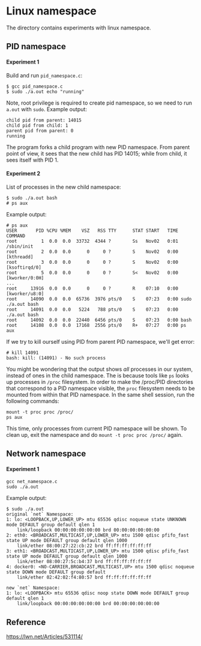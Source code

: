 # Linux namespace

The directory contains experiments with linux namespace.

## PID namespace

#### Experiment 1

Build and run `pid_namespace.c`:

```
$ gcc pid_namespace.c
$ sudo ./a.out echo "running"
```

Note, root privilege is required to create pid namespace, so we need to run `a.out` with
`sudo`. Example output:

```
child pid from parent: 14015
child pid from child: 1
parent pid from parent: 0
running
```

The program forks a child program with new PID namespace. From parent point of view, it
sees that the new child has PID 14015; while from child, it sees itself with PID 1.

#### Experiment 2

List of processes in the new child namespace:

```
$ sudo ./a.out bash
# ps aux
```

Example output:

```
# ps aux
USER       PID %CPU %MEM    VSZ   RSS TTY      STAT START   TIME COMMAND
root         1  0.0  0.0  33732  4344 ?        Ss   Nov02   0:01 /sbin/init
root         2  0.0  0.0      0     0 ?        S    Nov02   0:00 [kthreadd]
root         3  0.0  0.0      0     0 ?        S    Nov02   0:00 [ksoftirqd/0]
root         5  0.0  0.0      0     0 ?        S<   Nov02   0:00 [kworker/0:0H]
...
root     13916  0.0  0.0      0     0 ?        R    07:10   0:00 [kworker/u8:0]
root     14090  0.0  0.0  65736  3976 pts/0    S    07:23   0:00 sudo ./a.out bash
root     14091  0.0  0.0   5224   788 pts/0    S    07:23   0:00 ./a.out bash
root     14092  0.0  0.0  22440  6456 pts/0    S    07:23   0:00 bash
root     14108  0.0  0.0  17168  2556 pts/0    R+   07:27   0:00 ps aux
```

If we try to kill ourself using PID from parent PID namespace, we'll get error:

```
# kill 14091
bash: kill: (14091) - No such process
```

You might be wondering that the output shows *all* processes in our system, instead of
ones in the child namespace. The is because tools like `ps` looks up processes in `/proc`
filesystem. In order to make the /proc/PID directories that correspond to a PID namespace
visible, the `proc` filesystem needs to be mounted from within that PID namespace. In the
same shell session, run the following commands:

```
mount -t proc proc /proc/
ps aux
```

This time, only processes from current PID namespace will be shown. To clean up, exit
the namespace and do `mount -t proc proc /proc/` again.

## Network namespace

#### Experiment 1

```
gcc net_namespace.c
sudo ./a.out
```

Example output:

```
$ sudo ./a.out
original `net` Namespace:
1: lo: <LOOPBACK,UP,LOWER_UP> mtu 65536 qdisc noqueue state UNKNOWN mode DEFAULT group default qlen 1
    link/loopback 00:00:00:00:00:00 brd 00:00:00:00:00:00
2: eth0: <BROADCAST,MULTICAST,UP,LOWER_UP> mtu 1500 qdisc pfifo_fast state UP mode DEFAULT group default qlen 1000
    link/ether 08:00:27:22:cb:22 brd ff:ff:ff:ff:ff:ff
3: eth1: <BROADCAST,MULTICAST,UP,LOWER_UP> mtu 1500 qdisc pfifo_fast state UP mode DEFAULT group default qlen 1000
    link/ether 08:00:27:5c:b4:37 brd ff:ff:ff:ff:ff:ff
4: docker0: <NO-CARRIER,BROADCAST,MULTICAST,UP> mtu 1500 qdisc noqueue state DOWN mode DEFAULT group default
    link/ether 02:42:02:f4:80:57 brd ff:ff:ff:ff:ff:ff

new `net` Namespace:
1: lo: <LOOPBACK> mtu 65536 qdisc noop state DOWN mode DEFAULT group default qlen 1
    link/loopback 00:00:00:00:00:00 brd 00:00:00:00:00:00
```

## Reference

https://lwn.net/Articles/531114/
